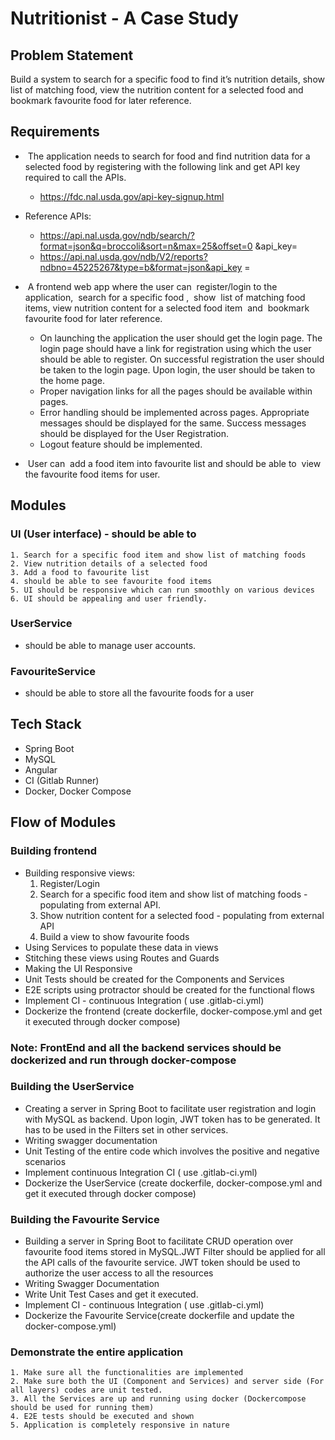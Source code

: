 ﻿# Nutritionist - A Case Study

## Problem Statement
Build a system to search for a specific food to find it’s nutrition details, show list of
matching food, view the nutrition content for a selected food and bookmark favourite
food for later reference.

## Requirements

- ​ The application needs to search for food and find nutrition data for a selected food by
registering with the following link and get API key required to call the APIs.
    - https://fdc.nal.usda.gov/api-key-signup.html

- Reference APIs:
    - https://api.nal.usda.gov/ndb/search/?format=json&q=broccoli&sort=n&max=25&offset=0
    &api_key=​ <API KEY>
    - https://api.nal.usda.gov/ndb/V2/reports?ndbno=45225267&type=b&format=json&api_key
    =​ <API KEY>

- ​ A frontend web app where the user can ​ register/login​ to the application, ​ search for a specific food​ , ​ show​ ​ list of matching food items, view nutrition content for a selected food item ​ and ​ bookmark​ ​ favourite food​ for later reference.
  - On launching the application the user should get the login page. The login page should have a link for registration using which the user should be able to register. On successful registration the user should be taken to the login page. Upon login, the user should be taken to the home page.
  - Proper navigation links for all the pages should be available within pages.
  - Error handling should be implemented across pages. Appropriate messages should be    displayed for the same. Success messages should be displayed for the User Registration.
  - Logout feature should be implemented.

- ​ User can ​ add a food item into favourite list​ and should be able to ​ view the favourite food items​ for user.

## Modules

### UI (User interface) - should be able to
    1. Search for a specific food item and show list of matching foods
    2. View nutrition details of a selected food
    3. Add a food to favourite list
    4. should be able to see favourite food items
    5. UI should be responsive which can run smoothly on various devices
    6. UI should be appealing and user friendly.

### UserService
 - should be able to manage user accounts.

### FavouriteService
 - should be able to store all the favourite foods for a user


## Tech Stack
- Spring Boot
- MySQL
- Angular
- CI (Gitlab Runner)
- Docker, Docker Compose

## Flow of Modules

### Building frontend
- Building responsive views:
    1. Register/Login
    2. Search for a specific food item and show list of matching foods - populating from external API.
    3. Show nutrition content for a selected food - populating from external API
    4. Build a view to show favourite foods
- Using Services to populate these data in views
- Stitching these views using Routes and Guards
- Making the UI Responsive
- Unit Tests should be created for the Components and Services
- E2E scripts using protractor should be created for the functional flows
- Implement CI - continuous Integration ( use .gitlab-ci.yml)
- Dockerize the frontend (create dockerfile, docker-compose.yml and get it executed through docker compose)

### Note: FrontEnd and all the backend services should be dockerized and run through docker-compose

### Building the UserService
- Creating a server in Spring Boot to facilitate user registration and login with MySQL as backend. Upon login, JWT token has to be generated. It has to be used in the Filters set in other services.
- Writing swagger documentation
- Unit Testing of the entire code which involves the positive and negative scenarios
- Implement continuous Integration CI ( use .gitlab-ci.yml)
- Dockerize the UserService (create dockerfile, docker-compose.yml and get it executed through docker compose)

### Building the Favourite Service
- Building a server in Spring Boot to facilitate CRUD operation over favourite food items stored in MySQL.JWT Filter should be applied for all the API calls of the favourite service. JWT token should be used to authorize the user access to all the resources
- Writing Swagger Documentation
- Write Unit Test Cases and get it executed.
- Implement CI - continuous Integration ( use .gitlab-ci.yml)
- Dockerize the Favourite Service(create dockerfile and update the docker-compose.yml)

### Demonstrate the entire application
    1. Make sure all the functionalities are implemented
    2. Make sure both the UI (Component and Services) and server side (For all layers) codes are unit tested. 
    3. All the Services are up and running using docker (Dockercompose should be used for running them)
    4. E2E tests should be executed and shown
    5. Application is completely responsive in nature